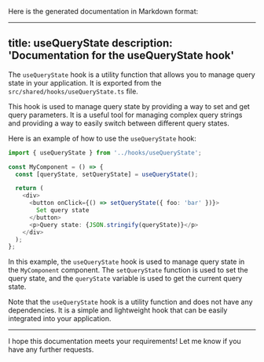 Here is the generated documentation in Markdown format:

---
title: useQueryState
description: 'Documentation for the useQueryState hook'
---

The `useQueryState` hook is a utility function that allows you to manage query state in your application. It is exported from the `src/shared/hooks/useQueryState.ts` file.

This hook is used to manage query state by providing a way to set and get query parameters. It is a useful tool for managing complex query strings and providing a way to easily switch between different query states.

Here is an example of how to use the `useQueryState` hook:
```typescript
import { useQueryState } from '../hooks/useQueryState';

const MyComponent = () => {
  const [queryState, setQueryState] = useQueryState();

  return (
    <div>
      <button onClick={() => setQueryState({ foo: 'bar' })}>
        Set query state
      </button>
      <p>Query state: {JSON.stringify(queryState)}</p>
    </div>
  );
};
```
In this example, the `useQueryState` hook is used to manage query state in the `MyComponent` component. The `setQueryState` function is used to set the query state, and the `queryState` variable is used to get the current query state.

Note that the `useQueryState` hook is a utility function and does not have any dependencies. It is a simple and lightweight hook that can be easily integrated into your application.

---

I hope this documentation meets your requirements! Let me know if you have any further requests.